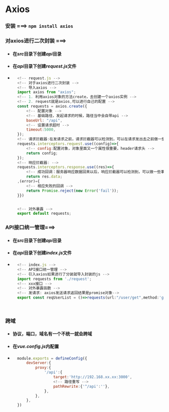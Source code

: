 # Axios
### 安装 ===> `npm install axios`
### 对axios进行二次封装 ===>
- #### 在*src*目录下创建*api*目录
- #### 在*api*目录下创建*request.js*文件
- ~~~js
    <!-- request.js -->
    <!-- 对于axios进行二次封装 -->
    <!-- 导入axios -->
    import axios from "axios";
    <!-- 1. 利用axios对象的方法create，去创建一个axios实例 -->
    <!-- 2. request就是axios,可以进行自己的配置 -->
    const requests = axios.create({
        <!-- 配置对象 -->
        <!-- 基础路径，发起请求的时候，路径当中会自带api -->
        baseUrl: "/api",
        <!-- 设置请求超时 -->
        timeout:5000,
    });
    <!-- 请求拦截器:在发请求之前，请求拦截器可以检测到，可以在请求发出去之前做一些事情 -->
    requests.interceptors.request.use((config)=>{
        <!-- config:配置对象，对象里面又一个属性很重要，header请求头 -->
        return config;
    });
    <!-- 响应拦截器: -->
    requests.interceptors.response.use((res)=>{
        <!-- 成功回调：服务器响应数据回来以后，响应拦截器可以检测到，可以做一些事情 -->
        return res.data;
    ,(error)={
        <!-- 相应失败的回调 -->
        return Promise.reject(new Error('fail'));
    }})


    <!-- 对外暴露 -->
    export default requests;
  ~~~
### API接口统一管理===>
- #### 在*src*目录下创建*api*目录
- #### 在*api*目录下创建*index.js*文件
- ~~~js
    <!-- index.js -->
    <!-- API接口统一管理 -->
    <!-- 引入axios如果进行了分装就导入封装的js -->
    import requests from './request';
    <!-- xxx接口 -->
    <!-- 对外暴露函数 -->
    <!-- 发请求: axios发送请求返回结果是promise对象-->
    export const reqUserList = ()=>requests(url:"/user/get",method:'get')
        
        
  ~~~
### 跨域
- #### 协议，端口，域名有一个不统一就会跨域
- #### 在*vue.config.js*内配置
- ~~~js
    module.exports = defineConfig({
        devServer:{
            proxy:{
                '/api':{
                    target:'http://192.168.xx.xx:3000',
                    <!-- 路径重写 -->
                    pathRewrite:{'^/api':''},
                },
            },
        },
    })
  ~~~
### 